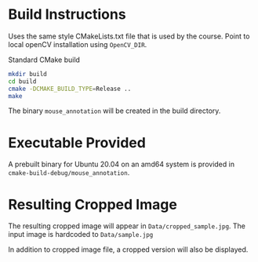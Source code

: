 # Build Instructions

Uses the same style CMakeLists.txt file that is used by the course. Point to local openCV installation using `OpenCV_DIR`.

Standard CMake build
```bash
mkdir build
cd build
cmake -DCMAKE_BUILD_TYPE=Release .. 
make
```
The binary `mouse_annotation` will be created in the build directory.

# Executable Provided

A prebuilt binary for Ubuntu 20.04 on an amd64 system is provided in `cmake-build-debug/mouse_annotation`. 

# Resulting Cropped Image

The resulting cropped image will appear in `Data/cropped_sample.jpg`. The input image is hardcoded to `Data/sample.jpg`

In addition to cropped image file, a cropped version will also be displayed.